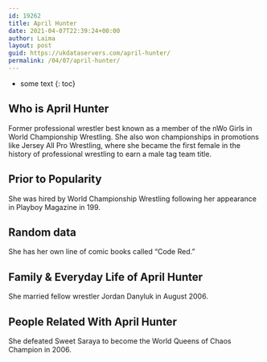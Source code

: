```yaml
---
id: 19262
title: April Hunter
date: 2021-04-07T22:39:24+00:00
author: Laima
layout: post
guid: https://ukdataservers.com/april-hunter/
permalink: /04/07/april-hunter/
---
```


* some text
{: toc}


## Who is April Hunter
                  
                  
                  
Former professional wrestler best known as a member of the nWo Girls in World Championship Wrestling. She also won championships in promotions like Jersey All Pro Wrestling, where she became the first female in the history of professional wrestling to earn a male tag team title.
                  
              
            
              
            
                
                
                
## Prior to Popularity
                  
                  
                  
She was hired by World Championship Wrestling following her appearance in Playboy Magazine in 199.
                  
              
            
              
            
                
                
                
## Random data
                  
                  
                  
She has her own line of comic books called &#8220;Code Red.&#8221;
                  
              
            
              
            
                
                
                
## Family & Everyday Life of April Hunter
                  
                  
                  
She married fellow wrestler Jordan Danyluk in August 2006.
                  
              
            
              
            
                
                
                
## People Related With April Hunter
                  
                  
                  
She defeated Sweet Saraya to become the World Queens of Chaos Champion in 2006.
                  
              
            
              
            
                
              
            
              
              
            
            
              
            
          
          
          